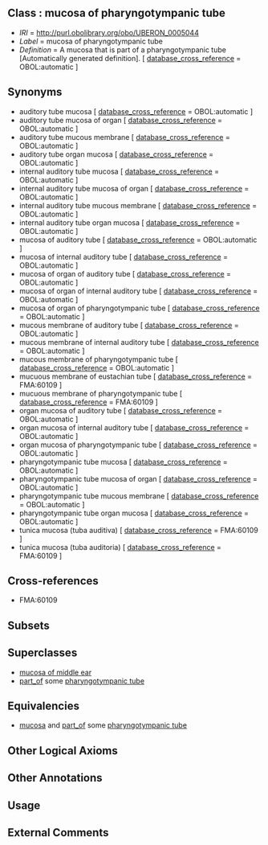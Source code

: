 
## Class : mucosa of pharyngotympanic tube

 * *IRI* = http://purl.obolibrary.org/obo/UBERON_0005044
 * *Label* = mucosa of pharyngotympanic tube
 * *Definition* = A mucosa that is part of a pharyngotympanic tube [Automatically generated definition]. [ [database_cross_reference](../../ef/oboInOwl#hasDbXref.md) = OBOL:automatic ]

## Synonyms

 * auditory tube mucosa [ [database_cross_reference](../../ef/oboInOwl#hasDbXref.md) = OBOL:automatic ]
 * auditory tube mucosa of organ [ [database_cross_reference](../../ef/oboInOwl#hasDbXref.md) = OBOL:automatic ]
 * auditory tube mucous membrane [ [database_cross_reference](../../ef/oboInOwl#hasDbXref.md) = OBOL:automatic ]
 * auditory tube organ mucosa [ [database_cross_reference](../../ef/oboInOwl#hasDbXref.md) = OBOL:automatic ]
 * internal auditory tube mucosa [ [database_cross_reference](../../ef/oboInOwl#hasDbXref.md) = OBOL:automatic ]
 * internal auditory tube mucosa of organ [ [database_cross_reference](../../ef/oboInOwl#hasDbXref.md) = OBOL:automatic ]
 * internal auditory tube mucous membrane [ [database_cross_reference](../../ef/oboInOwl#hasDbXref.md) = OBOL:automatic ]
 * internal auditory tube organ mucosa [ [database_cross_reference](../../ef/oboInOwl#hasDbXref.md) = OBOL:automatic ]
 * mucosa of auditory tube [ [database_cross_reference](../../ef/oboInOwl#hasDbXref.md) = OBOL:automatic ]
 * mucosa of internal auditory tube [ [database_cross_reference](../../ef/oboInOwl#hasDbXref.md) = OBOL:automatic ]
 * mucosa of organ of auditory tube [ [database_cross_reference](../../ef/oboInOwl#hasDbXref.md) = OBOL:automatic ]
 * mucosa of organ of internal auditory tube [ [database_cross_reference](../../ef/oboInOwl#hasDbXref.md) = OBOL:automatic ]
 * mucosa of organ of pharyngotympanic tube [ [database_cross_reference](../../ef/oboInOwl#hasDbXref.md) = OBOL:automatic ]
 * mucous membrane of auditory tube [ [database_cross_reference](../../ef/oboInOwl#hasDbXref.md) = OBOL:automatic ]
 * mucous membrane of internal auditory tube [ [database_cross_reference](../../ef/oboInOwl#hasDbXref.md) = OBOL:automatic ]
 * mucous membrane of pharyngotympanic tube [ [database_cross_reference](../../ef/oboInOwl#hasDbXref.md) = OBOL:automatic ]
 * mucuous membrane of eustachian tube [ [database_cross_reference](../../ef/oboInOwl#hasDbXref.md) = FMA:60109 ]
 * mucuous membrane of pharyngotympanic tube [ [database_cross_reference](../../ef/oboInOwl#hasDbXref.md) = FMA:60109 ]
 * organ mucosa of auditory tube [ [database_cross_reference](../../ef/oboInOwl#hasDbXref.md) = OBOL:automatic ]
 * organ mucosa of internal auditory tube [ [database_cross_reference](../../ef/oboInOwl#hasDbXref.md) = OBOL:automatic ]
 * organ mucosa of pharyngotympanic tube [ [database_cross_reference](../../ef/oboInOwl#hasDbXref.md) = OBOL:automatic ]
 * pharyngotympanic tube mucosa [ [database_cross_reference](../../ef/oboInOwl#hasDbXref.md) = OBOL:automatic ]
 * pharyngotympanic tube mucosa of organ [ [database_cross_reference](../../ef/oboInOwl#hasDbXref.md) = OBOL:automatic ]
 * pharyngotympanic tube mucous membrane [ [database_cross_reference](../../ef/oboInOwl#hasDbXref.md) = OBOL:automatic ]
 * pharyngotympanic tube organ mucosa [ [database_cross_reference](../../ef/oboInOwl#hasDbXref.md) = OBOL:automatic ]
 * tunica mucosa (tuba auditiva) [ [database_cross_reference](../../ef/oboInOwl#hasDbXref.md) = FMA:60109 ]
 * tunica mucosa (tuba auditoria) [ [database_cross_reference](../../ef/oboInOwl#hasDbXref.md) = FMA:60109 ]

## Cross-references

 * FMA:60109

## Subsets


## Superclasses

 * [mucosa of middle ear](../../UBERON/26/UBERON_0005026.md)
 * [part_of](../../BFO/50/BFO_0000050.md) some [pharyngotympanic tube](../../UBERON/93/UBERON_0002393.md)

## Equivalencies

 * [mucosa](../../UBERON/44/UBERON_0000344.md) and [part_of](../../BFO/50/BFO_0000050.md) some [pharyngotympanic tube](../../UBERON/93/UBERON_0002393.md)

## Other Logical Axioms


## Other Annotations


## Usage


## External Comments

